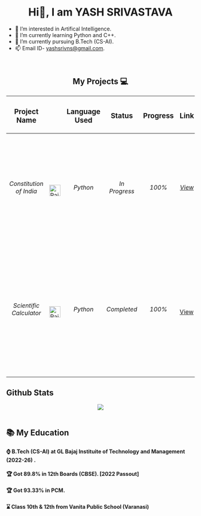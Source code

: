 
<h1 align="center"> Hi👋, I am YASH SRIVASTAVA</h1>


- 👀 I’m interested in Artifical Intelligence.
- 🌱 I’m currently learning Python and C++.
- 💞️ I’m currently pursuing B.Tech (CS-AI).
- 📫 Email ID- yashsrivns@gmail.com.


<br>
<h2 align="center">My Projects 💻 </h2>

| <h3>Project Name</h3> |<h3>      </h3> |<h3>Language Used</h3> | <h3>Status</h3> | <h3>Progress</h3> | <h3>Link</h3> | <h3>Description</h3> |
|-----------|-----------|-----------|-----------|-----------|-----------|-----------|
| <h6 align = "center"> Constitution of India </h6> | <img src="https://raw.githubusercontent.com/yashsrivastavaaa/yashsrivastavaaa/main/Images/images.jpg" alt="Rait" width="30" height="30"/> | <h6 align = "center"> Python </h6> | <h6 align = "center"> In Progress </h6> | <h6 align = "center"> 100% </h6> | <h6 align = "center"> [View](https://github.com/yashsrivastavaaa/Constitution-of-India) </h6> | <h6> "Constitution of India". You can see all the articles and parts present in the Indian Constitution. 450+ functions are used in this project. </h6> |
|<h6 align = "center"> Scientific Calculator </h6>| <img src="https://raw.githubusercontent.com/yashsrivastavaaa/yashsrivastavaaa/main/Images/images.jpg" alt="Rait" width="30" height="30"/> | <h6 align = "center"> Python </h6> |<h6 align = "center"> Completed </h6>| <h6 align = "center"> 100% </h6> | [View](https://github.com/yashsrivastavaaa/Scientific-Calculator-Python) | <h6> Here is the "Scientific Calculator". You can perform Basic and Advanced Calculations using this. This Project was Created by me when I was in Class 12th. </h6> |


## Github Stats  
<div align="center"><img src="https://github-readme-stats.vercel.app/api?username=yashsrivastavaaa&show_icons=true&count_private=true&hide_border=true" align="center" /></div>  





<br>


## 📚 My Education


<h4>⌚ B.Tech (CS-AI) at GL Bajaj Instituite of Technology and Management (2022-26) .</h4>
<h4>🏆 Got 89.8% in 12th Boards (CBSE). [2022 Passout] </h4>
<h4>🏆 Got 93.33% in PCM. </h4>
<h4>⌛ Class 10th & 12th from Vanita Public School (Varanasi)</h4>
